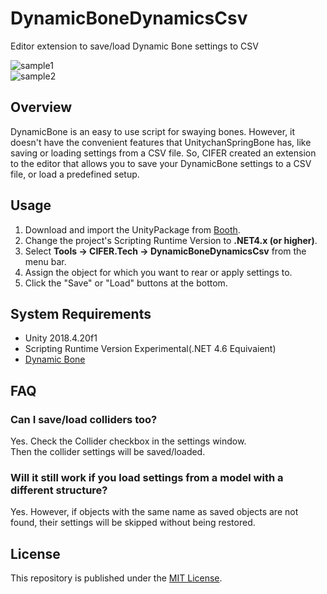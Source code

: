 # DynamicBoneDynamicsCsv
Editor extension to save/load Dynamic Bone settings to CSV

![sample1](Documents/sample1.png)  
![sample2](Documents/sample2.png)

## Overview
DynamicBone is an easy to use script for swaying bones.
However, it doesn't have the convenient features that UnitychanSpringBone has, like saving or loading settings from a CSV file.
So, CIFER created an extension to the editor that allows you to save your DynamicBone settings to a CSV file, or load a predefined setup.

## Usage
1. Download and import the UnityPackage from [Booth](https://cifertech.booth.pm/items/1962923).
2. Change the project's Scripting Runtime Version to __.NET4.x (or higher)__.
3. Select __Tools -> CIFER.Tech -> DynamicBoneDynamicsCsv__ from the menu bar. 
4. Assign the object for which you want to rear or apply settings to.
5. Click the "Save" or "Load" buttons at the bottom.

## System Requirements
- Unity 2018.4.20f1
- Scripting Runtime Version Experimental(.NET 4.6 Equivaient)
- [Dynamic Bone](https://assetstore.unity.com/packages/tools/animation/dynamic-bone-16743)

## FAQ
### Can I save/load colliders too?
Yes. Check the Collider checkbox in the settings window.  
Then the collider settings will be saved/loaded.

### Will it still work if you load settings from a model with a different structure?
Yes. However, if objects with the same name as saved objects are not found, their settings will be skipped without being restored.

## License
This repository is published under the [MIT License](LICENSE).

